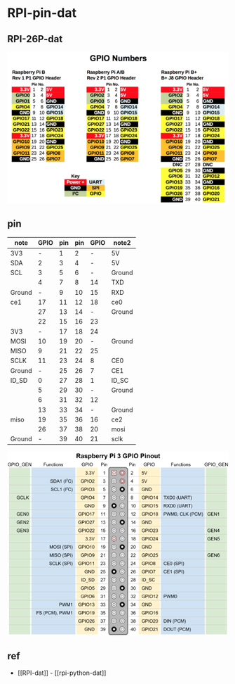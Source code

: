 
# RPI-pin-dat



## RPI-26P-dat

![](2024-01-14-11-12-16.png)


## pin 

| note   | GPIO | pin | pin | GPIO | note2  |
| ------ | ---- | --- | --- | ---- | ------ |
| 3V3    | -    | 1   | 2   | -    | 5V     |
| SDA    | 2    | 3   | 4   | -    | 5V     |
| SCL    | 3    | 5   | 6   | -    | Ground |
|        | 4    | 7   | 8   | 14   | TXD    |
| Ground | -    | 9   | 10  | 15   | RXD    |
| ce1    | 17   | 11  | 12  | 18   | ce0    |
|        | 27   | 13  | 14  | -    | Ground |
|        | 22   | 15  | 16  | 23   |        |
| 3V3    | -    | 17  | 18  | 24   |        |  
| MOSI   | 10   | 19  | 20  | -    | Ground |
| MISO   | 9    | 21  | 22  | 25   |        |
| SCLK   | 11   | 23  | 24  | 8    | CE0    |
| Ground | -    | 25  | 26  | 7    | CE1    |
| ID_SD  | 0    | 27  | 28  | 1    | ID_SC  |
|        | 5    | 29  | 30  | -    | Ground |
|        | 6    | 31  | 32  | 12   |        |
|        | 13   | 33  | 34  | -    | Ground |
| miso   | 19   | 35  | 36  | 16   | ce2    |
|        | 26   | 37  | 38  | 20   | mosi   |
| Ground | -    | 39  | 40  | 21   | sclk   |

![](2024-10-03-20-12-54.png)




## ref 

- [[RPI-dat]] - [[rpi-python-dat]]